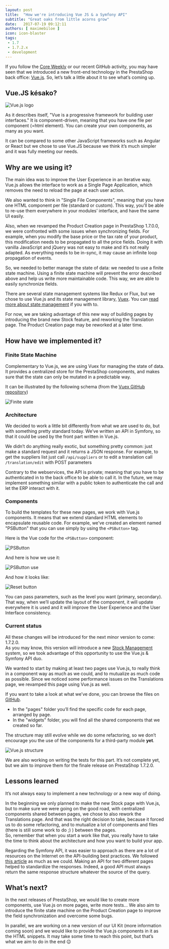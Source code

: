 ```yaml
---
layout: post
title:  "How we're introducing Vue JS & a Symfony API"
subtitle: "Great oaks from little acorns grow"
date:   2017-07-19 09:12:11
authors: [ maximebiloe ]
icon: icon-blaster
tags:
 - 1.7
 - 1.7.2.x
 - development
---
```


If you follow the [Core Weekly](http://build.prestashop.com/tag/core-weekly/) or our recent GitHub activity, you may have seen that we introduced a new front-end technology in the PrestaShop back office: [Vue.js](https://vuejs.org). So, let’s talk a little about it to see what’s coming up.


## Vue.JS késako?

![Vue.js logo](/assets/images/2017/07/vuejs-logo.png)

As it describes itself, "Vue is a progressive framework for building user interfaces." It is component-driven, meaning that you have one file per component (=html element). You can create your own components, as many as you want.

It can be compared to some other JavaScript frameworks such as Angular or React but we chose to use Vue.JS because we think it’s much simpler and it was fully meeting our needs.


## Why are we using it?

The main idea was to improve the User Experience in an iterative way. Vue.js allows the interface to work as a Single Page Application, which removes the need to reload the page at each user action.

We also wanted to think in "Single File Components", meaning that you have one HTML component per file (standard or custom). This way, you’ll be able to re-use them everywhere in your modules’ interface, and have the same UI easily.

Also, when we revamped the Product Creation page in PrestaShop 1.7.0.0, we were confronted with some issues when synchronizing fields. For example, when you modify the base price or the tax rate of your product, this modification needs to be propagated to all the price fields. Doing it with vanilla JavaScript and jQuery was not easy to make and it’s not really adapted. As everything needs to be in-sync, it may cause an infinite loop propagation of events. 

So, we needed to better manage the state of data: we needed to use a finite state machine. Using a finite state machine will prevent the error described above and help us write more maintainable code. This way, we are able to easily synchronize fields. 

There are several state management systems like Redux or Flux, but we chose to use Vue.js and its state management library, [Vuex](https://github.com/vuejs/vuex). You can [read more about state management](https://vuejs.org/v2/guide/state-management.html) if you with to.

For now, we are taking advantage of this new way of building pages by introducing the brand new Stock feature, and reworking the Translation page. The Product Creation page may be reworked at a later time.


## How have we implemented it?

### Finite State Machine

Complementary to Vue.js, we are using Vuex for managing the state of data. It provides a centralized store for the PrestaShop components, and makes sure that the state can only be mutated in a predictable way.

It can be illustrated by the following schema (from the [Vuex GitHub repository](https://github.com/vuejs/vuex))

![Finite state](/assets/images/2017/07/vuejs-finitestate.png)


### Architecture

We decided to work a little bit differently from what we are used to do, but with something pretty standard today. We’ve written an API in Symfony, so that it could be used by the front part written in Vue.js.

We didn’t do anything really exotic, but something pretty common: just make a standard request and it returns a JSON response. For example, to get the suppliers list just call `/api/suppliers` or to edit a translation call `/translation/edit` with POST parameters

Contrary to the webservices, the API is private; meaning that you have to be authenticated in to the back office to be able to call it. In the future, we may implement something similar with a public token to authenticate the call and let the ERP interact with it. 


### Components

To build the templates for these new pages, we work with Vue.js components. It means that we extend standard HTML elements to encapsulate reusable code. For example, we’ve created an element named "PSButton" that you can use simply by using the `<PSButton>` tag.

Here is the Vue code for the `<PSButton>` component:

![PSButton](/assets/images/2017/07/vuejs-psbutton.png)

And here is how we use it:

![PSButton use](/assets/images/2017/07/vuejs-psbutton-use.png)

And how it looks like:

![Reset button](/assets/images/2017/07/vuejs-reset.png)

You can pass parameters, such as the level you want (primary, secondary). That way, when we’ll update the layout of the component, it will update everywhere it is used and it will improve the User Experience and the User Interface consistency.


### Current status

All these changes will be introduced for the next minor version to come: 1.7.2.0.<br/>
As you may know, this version will introduce a new [Stock Management](http://build.prestashop.com/news/stock-management-in-prestashop-1-7-part-3/) system, so we took advantage of this opportunity to use the Vue.js & Symfony API duo.<br/>

We wanted to start by making at least two pages use Vue.js, to really think in a component way as much as we could, and to mutualize as much code as possible. Since we noticed some performance issues on the Translations page, we revamped this page using Vue.js as well.

If you want to take a look at what we’ve done, you can browse the files on [GitHub](https://github.com/PrestaShop/PrestaShop/tree/1.7.2.x/admin-dev/themes/new-theme/js/app).

* In the "pages" folder you’ll find the specific code for each page, arranged by page.
* In the "widgets" folder, you will find all the shared components that we created so far.

The structure may still evolve while we do some refactoring, so we don’t encourage you the use of the components for a third-party module **yet**.

![Vue.js structure](/assets/images/2017/07/vuejs-arbo.png)

We are also working on writing the tests for this part. It’s not complete yet, but we aim to improve them for the finale release on PrestaShop 1.7.2.0.


## Lessons learned

It’s not always easy to implement a new technology or a new way of doing.

In the beginning we only planned to make the new Stock page with Vue.js, but to make sure we were going on the good road, with centralized components shared between pages, we chose to also rework the Translations page. And that was the right decision to take, because it forced us to do some refactoring, and to mutualize a lot of components and files (there is still some work to do ;) ) between the pages.<br>
So, remember that when you start a work like that, you really have to take the time to think about the architecture and how you want to build your app.

Regarding the Symfony API, it was easier to approach as there are a lot of resources on the Internet on the API-building best practices. We followed [this article](http://www.vinaysahni.com/best-practices-for-a-pragmatic-restful-api) as much as we could. Making an API for two different pages helped to standardize the responses. Indeed, a good API must always return the same response structure whatever the source of the query.


## What’s next?

In the next releases of PrestaShop, we would like to create more components, use Vue.js on more pages, write more tests… We also aim to introduce the finite state machine on the Product Creation page to improve the field synchronization and overcome some bugs.

In parallel, we are working on a new version of our UI Kit (more information coming soon) and we would like to provide the Vue.js components in it as the HTML snippets. It may take some time to reach this point, but that’s what we aim to do in the end :wink:
